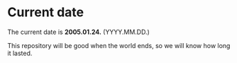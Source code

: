 # Current date

The current date is **2005.01.24.** (YYYY.MM.DD.)

This repository will be good when the world ends, so we will know how long it lasted.